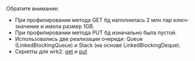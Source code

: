 Обратите внимание:
* При профилировании метода GET бд наполнялась 2 млн пар ключ-значение и имела размер 1GB.
* При профилировании метода PUT бд изначально была пустой.
* Использовались две реализации очереди: Queue (LinkedBlockingQueue) и Stack (на основе LinkedBlockingDeque).
* Скрипты для wrk2: [get](scripts/get.lua) и [put](scripts/put.lua)
